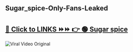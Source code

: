 
 ## Sugar_spice-Only-Fans-Leaked

# <h2><a href="https://clipsfans.com/Sugar_spice&ref=git">🔗 Click to LINKS ⏩⏩ 👉 🟢 Sugar spice </a></h2>

<a href="https://clipsfans.com/Sugar_spice&ref=git" rel="nofollow" data-target="animated-image.originalLink"><img src="https://i.ibb.co.com/xMMVF88/686577567.gif" alt="Viral Video Original" style="max-width: 100%; display: inline-block;" data-target="animated-image.originalImage"></a>
